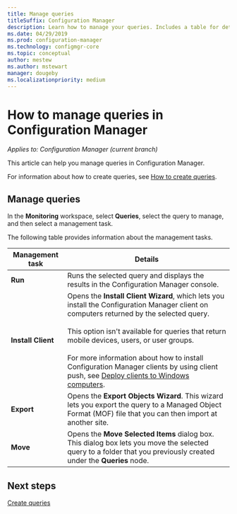 ```yaml
---
title: Manage queries
titleSuffix: Configuration Manager
description: Learn how to manage your queries. Includes a table for detailed reference.
ms.date: 04/29/2019
ms.prod: configuration-manager
ms.technology: configmgr-core
ms.topic: conceptual
author: mestew
ms.author: mstewart
manager: dougeby
ms.localizationpriority: medium
---
```

# How to manage queries in Configuration Manager

*Applies to: Configuration Manager (current branch)*

This article can help you manage queries in Configuration Manager.  

 For information about how to create queries, see [How to create queries](../../../core/servers/manage/create-queries.md).  

## Manage queries
 In the **Monitoring** workspace, select **Queries**, select the query to manage, and then select a management task.  

 The following table provides information about the management tasks.  

|Management task|Details| 
|---------------------|-------------|
|**Run**|Runs the selected query and displays the results in the Configuration Manager console.|
|**Install Client**|Opens the **Install Client Wizard**, which lets you install the Configuration Manager client on computers returned by the selected query.<br /><br /> This option isn't available for queries that return mobile devices, users, or user groups. <br /><br /> For more information about how to install Configuration Manager clients by using client push, see [Deploy clients to Windows computers](../../clients/deploy/deploy-clients-to-windows-computers.md).| 
|**Export**|Opens the **Export Objects Wizard**. This wizard lets you export the query to a Managed Object Format (MOF) file that you can then import at another site.
|**Move**|Opens the **Move Selected Items** dialog box. This dialog box lets you move the selected query to a folder that you previously created under the **Queries** node.|

## Next steps 
 [Create queries](../../../core/servers/manage/create-queries.md)
